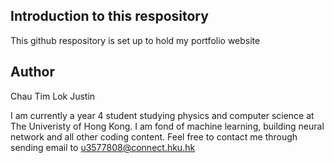 ## Introduction to this respository
This github respository is set up to hold my portfolio website 

## Author
Chau Tim Lok Justin 

I am currently a year 4 student studying physics and computer science at The Univeristy of Hong Kong. 
I am fond of machine learning, building neural network and all other coding content.
Feel free to contact me through sending email to u3577808@connect.hku.hk 
